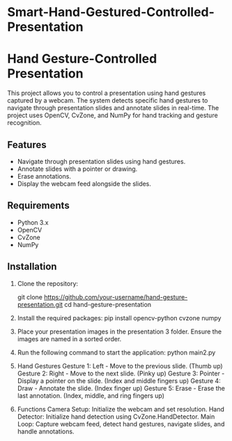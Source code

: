 # Smart-Hand-Gestured-Controlled-Presentation
# Hand Gesture-Controlled Presentation

This project allows you to control a presentation using hand gestures captured by a webcam. The system detects specific hand gestures to navigate through presentation slides and annotate slides in real-time. The project uses OpenCV, CvZone, and NumPy for hand tracking and gesture recognition.

## Features

- Navigate through presentation slides using hand gestures.
- Annotate slides with a pointer or drawing.
- Erase annotations.
- Display the webcam feed alongside the slides.

## Requirements

- Python 3.x
- OpenCV
- CvZone
- NumPy

## Installation

1. Clone the repository:
  
   git clone https://github.com/your-username/hand-gesture-presentation.git
   cd hand-gesture-presentation

2. Install the required packages:
    pip install opencv-python cvzone numpy

3. Place your presentation images in the presentation 3 folder. Ensure the images are named in a sorted order.

4. Run the following command to start the application:
   python main2.py

5. Hand Gestures
  Gesture 1: Left - Move to the previous slide. (Thumb up)
  Gesture 2: Right - Move to the next slide. (Pinky up)
  Gesture 3: Pointer - Display a pointer on the slide. (Index and middle fingers up)
  Gesture 4: Draw - Annotate the slide. (Index finger up)
  Gesture 5: Erase - Erase the last annotation. (Index, middle, and ring fingers up)

6. Functions
  Camera Setup: Initialize the webcam and set resolution.
  Hand Detector: Initialize hand detection using CvZone.HandDetector.
  Main Loop: Capture webcam feed, detect hand gestures, navigate slides, and handle annotations.
